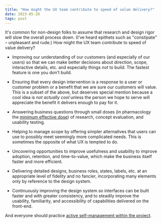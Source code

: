 ```yaml
---
title: "How might the UX team contribute to speed of value delivery?"
date: 2023-05-20
tags: post
---
```


It's common for non-design folks to assume that research and design rigor will slow the overall process down. (I've heard epithets such as "constipate" – unpleasant and rude.) How might the UX team contribute to speed of value delivery?

- Improving our understanding of our customers (and especially of our users) so that we can make better decisions about direction, scope, interactive details, etc. and especially things _not_ to build. The fastest feature is one you don't build.

- Ensuring that every design intervention is a response to a user or customer problem or a benefit that we are sure our customers will value. This is a subset of the above, but deserves special mention because a cool idea is _not actually cool_ unless the person we hope to serve will appreciate the benefit it delivers enough to pay for it.

- Answering business questions through small doses (in pharmacology the [minimum effective dose](https://en.wikipedia.org/wiki/Effective_dose_\(pharmacology\))) of research, concept evaluation, and usability testing.

- Helping to manage scope by offering simpler alternatives that users can use to possibly meet seemingly more complicated needs. This is sometimes the opposite of what UX is tempted to do.

- Uncovering opportunities to improve usefulness and usability to improve adoption, retention, and time-to-value, which make the business itself faster and more efficient.

- Delivering detailed designs, business roles, states, labels, etc. at an appropriate level of fidelity and no fancier, incorporating many elements only by reference to the design system.

- Continuously improving the design system so interfaces can be built faster and with greater consistency, and to steadily improve the usability, familiarity, and accessibility of capabilities delivered on the front-end.

And everyone should practice [active self-management within the project](/2023/05/20/active-project-self-management/).
